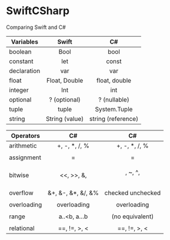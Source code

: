 # SwiftCSharp
Comparing Swift and C#

| Variables   |      Swift     |          C#         |
|-------------|:--------------:|:-------------------:|
| boolean     |      Bool      |         bool        |
| constant    |       let      |        const        |
| declaration |       var      |         var         |
| float       |  Float, Double |    float, double    |
| integer     |       Int      |         int         |
| optional    |  ? (optional)  |     ? (nullable)    |
| tuple       |      tuple     |     System.Tuple    |
| string      | String (value) | string  (reference) |

| Operators         | C#                  |              C#             |
|-------------------|:-------------------:|:---------------------------:|
| arithmetic        | +, -, *, /, %       | +, -, *, /, %               |
|                   |                     |                             |
| assignment        | =                   | =                           |
|                   |                     |                             |
| bitwise           |<p><<, >>, &, |, ~, ^,</p> | </p><<, >>, <<=, >>= &, |, ^, ~</p>|
|                   |                     |                             |
| overflow          | &+, &-, &*, &/, &%  |        checked unchecked    |
|                   |                     |                             |
| overloading       | overloading         | overloading                 |
|                   |                     |                             |
| range             | a..<b, a…b          | (no equivalent)             |
|                   |                     |                             |
| relational        | ==, !=, >, <        | ==, !=, >, <                |
